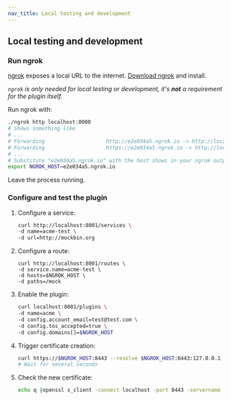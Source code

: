 ```yaml
---
nav_title: Local testing and development
---
```


## Local testing and development

### Run ngrok

[ngrok](https://ngrok.com) exposes a local URL to the internet. [Download ngrok](https://ngrok.com/download) and install.

*`ngrok` is only needed for local testing or development, it's **not** a requirement for the plugin itself.*

Run ngrok with:

```bash
./ngrok http localhost:8000
# Shows something like
# ...
# Forwarding                    http://e2e034a5.ngrok.io -> http://localhost:8000
# Forwarding                    https://e2e034a5.ngrok.io -> http://localhost:8000
# ...
# Substitute "e2e034a5.ngrok.io" with the host shows in your ngrok output
export NGROK_HOST=e2e034a5.ngrok.io
```

Leave the process running.

### Configure and test the plugin

1. Configure a service:

    ```bash
    curl http://localhost:8001/services \
    -d name=acme-test \
    -d url=http://mockbin.org
    ```

1. Configure a route:
    ```
    curl http://localhost:8001/routes \
    -d service.name=acme-test \
    -d hosts=$NGROK_HOST \
    -d paths=/mock
    ```

1. Enable the plugin:

    ```bash
    curl localhost:8001/plugins \
    -d name=acme \
    -d config.account_email=test@test.com \
    -d config.tos_accepted=true \
    -d config.domains[]=$NGROK_HOST
    ```

1. Trigger certificate creation:

    ```bash
    curl https://$NGROK_HOST:8443 --resolve $NGROK_HOST:8443:127.0.0.1 -vk
    # Wait for several seconds
    ```

1. Check the new certificate:

    ```bash
    echo q |openssl s_client -connect localhost -port 8443 -servername $NGROK_HOST 2>/dev/null |openssl x509 -text -noout
    ```
